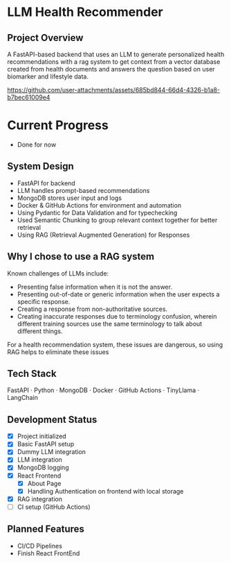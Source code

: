 # LLM Health Recommender

## Project Overview
A FastAPI-based backend that uses an LLM to generate personalized health recommendations with a rag system to get context from a vector database created from health documents and answers the question based on user biomarker and lifestyle data.



https://github.com/user-attachments/assets/685bd844-66d4-4326-b1a8-b7bec61009e4



# Current Progress
- Done for now


## System Design
- FastAPI for backend
- LLM handles prompt-based recommendations
- MongoDB stores user input and logs
- Docker & GitHub Actions for environment and automation
- Using Pydantic for Data Validation and for typechecking
- Used Semantic Chunking to group relevant context together for better retrieval
- Using RAG (Retrieval Augmented Generation) for Responses


## Why I chose to use a RAG system
Known challenges of LLMs include:

- Presenting false information when it is not the answer.
- Presenting out-of-date or generic information when the user expects a specific response.
- Creating a response from non-authoritative sources.
- Creating inaccurate responses due to terminology confusion, wherein different training sources use the same terminology to talk about different things.

For a health recommendation system, these issues are dangerous, so using RAG helps to eliminate these issues


## Tech Stack
FastAPI · Python · MongoDB · Docker · GitHub Actions · TinyLlama · LangChain

## Development Status
- [x] Project initialized
- [x] Basic FastAPI setup
- [x] Dummy LLM integration
- [x] LLM integration
- [x] MongoDB logging
- [x] React Frontend
    - [x] About Page
    - [x] Handling Authentication on frontend with local storage
- [X] RAG integration
- [ ] CI setup (GitHub Actions)

## Planned Features
- CI/CD Pipelines
- Finish React FrontEnd
